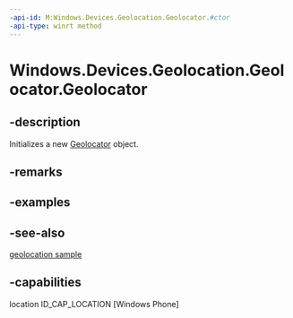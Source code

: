 ```yaml
---
-api-id: M:Windows.Devices.Geolocation.Geolocator.#ctor
-api-type: winrt method
---
```


<!-- Method syntax
public Geolocator()
-->

# Windows.Devices.Geolocation.Geolocator.Geolocator

## -description
Initializes a new [Geolocator](geolocator.md) object.

## -remarks

## -examples

## -see-also
[geolocation sample](https://github.com/Microsoft/Windows-universal-samples/tree/master/Samples/Geolocation)

## -capabilities
location
ID_CAP_LOCATION [Windows Phone]
